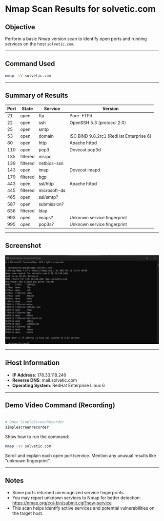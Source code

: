 
# Nmap Scan Results for solvetic.com

## Objective
Perform a basic Nmap version scan to identify open ports and running services on the host `solvetic.com`.

---

## Command Used
```bash
nmap -sV solvetic.com
```

---

## Summary of Results

| Port | State     | Service        | Version                                  |
|------|-----------|----------------|------------------------------------------|
| 21   | open      | ftp            | Pure-FTPd                                |
| 22   | open      | ssh            | OpenSSH 5.3 (protocol 2.0)               |
| 25   | open      | smtp           |                                          |
| 53   | open      | domain         | ISC BIND 9.8.2rc1 (RedHat Enterprise 6)  |
| 80   | open      | http           | Apache httpd                             |
| 110  | open      | pop3           | Dovecot pop3d                            |
| 135  | filtered  | msrpc          |                                          |
| 139  | filtered  | netbios-ssn    |                                          |
| 143  | open      | imap           | Dovecot imapd                            |
| 179  | filtered  | bgp            |                                          |
| 443  | open      | ssl/http       | Apache httpd                             |
| 445  | filtered  | microsoft-ds   |                                          |
| 465  | open      | ssl/smtp?      |                                          |
| 587  | open      | submission?    |                                          |
| 636  | filtered  | ldap           |                                          |
| 993  | open      | imaps?         | Unknown service fingerprint              |
| 995  | open      | pop3s?         | Unknown service fingerprint              |

---

## Screenshot
![Nmap Scan Screenshot](Screenshot-nmap-solvetic.png)

---

## ℹHost Information
- **IP Address**: 178.33.118.246
- **Reverse DNS**: mail.solvetic.com
- **Operating System**: RedHat Enterprise Linux 6

---
## Demo Video Command (Recording)

```bash

# Open SimpleScreenRecorder
simplescreenrecorder

```

Show how to run the command:

```bash
nmap -sV solvetic.com
```
Scroll and explain each open port/service.
Mention any unusual results like "unknown fingerprint".

----
## Notes
- Some ports returned unrecognized service fingerprints.
- You may report unknown services to Nmap for better detection: https://nmap.org/cgi-bin/submit.cgi?new-service
- This scan helps identify active services and potential vulnerabilities on the target host.

